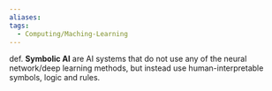 ```yaml
---
aliases: 
tags:
  - Computing/Maching-Learning
---
```

def. **Symbolic AI** are AI systems that do not use any of the neural network/deep learning methods, but instead use human-interpretable symbols, logic and rules.